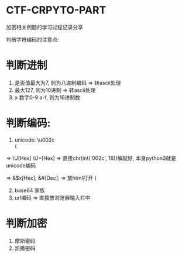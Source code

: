 # CTF-CRPYTO-PART
加密相关例题的学习过程记录分享

判断字符编码的注意点:

# 判断进制
1. 是否值最大为7, 则为八进制编码 => 转ascii处理
2. 最大127, 则为10进制 => 转ascii处理
3. x  数字0-9 a-f,  则为16进制数

# 判断编码:
1. unicode: \u002c    
(

=> \U[Hex]  \U+[Hex]   => 直接chr(int('002c', 16))解就好, 本身python3就是unicode编码

=> &$x[Hex]; &#[Dec];  => 放html打开
)

2. base64 家族
3. url编码              => 直接放浏览器输入栏中

# 判断加密
1. 摩斯密码
2. 凯撒密码
